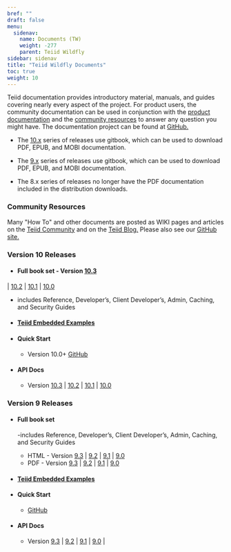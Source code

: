 ```yaml
---
bref: ""
draft: false
menu:
  sidenav:
    name: Documents (TW)
    weight: -277
    parent: Teiid Wildfly
sidebar: sidenav
title: "Teiid Wildfly Documents"
toc: true
weight: 10
---
```


Teiid documentation provides introductory material, manuals, and guides covering nearly every aspect of the project.  For product users, the community documentation can be used in conjunction with the [product documentation](http://www.jboss.com/products/platforms/dataservices) and the [community resources](../community) to answer any question you might have. The documentation project can be found at [GitHub.](https://github.com/teiid/teiid-documents/)
 
- The [10.x](http://teiid.github.io/teiid-documents/10.3.x/content/) series of releases use gitbook, which can be used to download PDF, EPUB, and MOBI documentation.

- The [9.x](http://teiid.github.io/teiid-documents/9.3.x/content/) series of releases use gitbook, which can be used to download PDF, EPUB, and MOBI documentation.

- The 8.x series of releases no longer have the PDF documentation included in the distribution downloads.

### Community Resources

Many "How To" and other documents are posted as WIKI pages and articles on the [Teiid Community](https://www.jboss.org/community/docs/DOC-12956) and on the [Teiid Blog.](http://teiid.blogspot.com/)
Please also see our [GitHub site.](https://github.com/teiid/teiid-documents/)

### Version 10 Releases

- #### **Full book set** - Version [10.3](http://teiid.github.io/teiid-documents/10.3.x/content) 
| [10.2](http://teiid.github.io/teiid-documents/10.2.x/content) 
| [10.1](http://teiid.github.io/teiid-documents/10.1.x/content) 
| [10.0](http://teiid.github.io/teiid-documents/10.0.x/content)
  - includes Reference, Developer’s, Client Developer’s, Admin, Caching, and Security Guides

- #### [**Teiid Embedded Examples**](https://github.com/teiid/teiid-embedded-examples/blob/master/README.md)

- #### **Quick Start**
  - Version 10.0+ [GitHub](https://github.com/teiid/teiid-quickstarts/blob/master/README.adoc)

- #### **API Docs**
  - Version [10.3](http://docs.jboss.org/teiid/10.3.0/apidocs) | [10.2](http://docs.jboss.org/teiid/10.2.0/apidocs) | [10.1](http://docs.jboss.org/teiid/10.1.0/apidocs) | [10.0](http://docs.jboss.org/teiid/10.0.0.Final/apidocs)

### Version 9 Releases

- #### **Full book set**
  -includes Reference, Developer’s, Client Developer’s, Admin, Caching, and Security Guides

  - HTML - Version [9.3](http://teiid.github.io/teiid-documents/9.3.x/content/)
| [9.2](http://teiid.github.io/teiid-documents/9.2.x/content/)
| [9.1](http://teiid.github.io/teiid-documents/9.1.x/content/)
| [9.0](http://teiid.github.io/teiid-documents/9.0.x/content/)
  - PDF - Version [9.3](http://teiid.github.io/teiid-documents/9.3.x/teiid-documents.pdf)
| [9.2](http://teiid.github.io/teiid-documents/9.2.x/teiid-documents.pdf)
| [9.1](http://teiid.github.io/teiid-documents/9.1.x/teiid-documents.pdf)
| [9.0](http://teiid.github.io/teiid-documents/9.0.x/teiid-documents.pdf)


- #### [**Teiid Embedded Examples**](https://github.com/teiid/teiid-embedded-examples/blob/teiid-9.x/README.md)

- #### **Quick Start**
  - [GitHub](https://github.com/teiid/teiid-quickstarts/blob/teiid-9.x/README.adoc)

- #### **API Docs**
  - Version [9.3](http://docs.jboss.org/teiid/9.3.0.Final/apidocs) |
[9.2](http://docs.jboss.org/teiid/9.2.0.Final/apidocs) |
[9.1](http://docs.jboss.org/teiid/9.1.0.Final/apidocs) |
[9.0](http://docs.jboss.org/teiid/9.0.0.Final/apidocs) |


